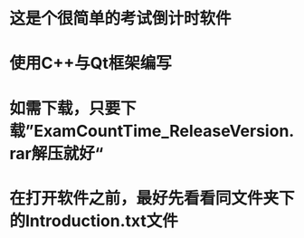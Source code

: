 # 这是个很简单的考试倒计时软件
# 使用C++与Qt框架编写
# 如需下载，只要下载”ExamCountTime_ReleaseVersion.rar解压就好“
# 在打开软件之前，最好先看看同文件夹下的Introduction.txt文件